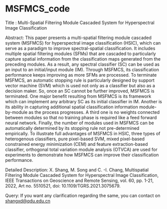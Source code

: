 # MSFMCS_code

Title : Multi-Spatial Filtering Module Cascaded System for Hyperspectral Image Classification

Abstract: This paper presents a multi-spatial filtering module cascaded system (MSFMCS) for hyperspectral image classification (HSIC), which can serve as a paradigm to improve spectral-spatial classification. It includes multiple spatial filtering modules (SFMs) that are cascaded to particularly capture spatial information from the classification maps generated from the preceding modules. As a result, any spectral classifier (SC) can be used as an input to an initial/input module (IM). Through MSFMCS, its classification performance keeps improving as more SFMs are processed. To terminate MSFMCS, an automatic stopping rule is particularly designed by support vector machine (SVM) which is used not only as a classifier but also as a decision maker. So, once an SC cannot be further improved, MSFMCS is terminated. One major benefit resulting from MSFMCS is its framework which can implement any arbitrary SC as its initial classifier in IM. Another is its ability in capturing additional spatial classification information module-by-module as the process progresses. A third one is no weights connected between modules so that no training phase is required like a feed forward neural network. Finally, the number of modules used in MSFMCS can be automatically determined by its stopping rule not pre-determined empirically. To illustrate full advantages of MSFMCS in HSIC, three types of heterogenous classifiers, pure pixel-based SVM, mixed pixel-based constrained energy minimization (CEM) and feature extraction-based classifier, orthogonal total variation module analysis (OTVCA) are used for experiments to demonstrate how MSFMCS can improve their classification performance.

Detailed Description: X. Shang, M. Song and C. -I. Chang, Multispatial Filtering Module Cascaded System for Hyperspectral Image Classification, IEEE Transactions on Geoscience and Remote Sensing, vol. 60, pp. 1-21, 2022, Art no. 5510521, doi: 10.1109/TGRS.2021.3075679.

Query: If you want any clarification regarding the same, you can contact on shangxd@qdu.edu.cn
